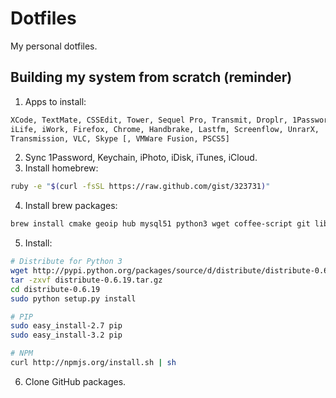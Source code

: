 # Dotfiles
My personal dotfiles.

## Building my system from scratch (reminder)

1. Apps to install:

```sh
XCode, TextMate, CSSEdit, Tower, Sequel Pro, Transmit, Droplr, 1Password,
iLife, iWork, Firefox, Chrome, Handbrake, Lastfm, Screenflow, UnrarX,
Transmission, VLC, Skype [, VMWare Fusion, PSCS5]
```

2. Sync 1Password, Keychain, iPhoto, iDisk, iTunes, iCloud.
3. Install homebrew: 
    
```sh
ruby -e "$(curl -fsSL https://raw.github.com/gist/323731)"
```

4. Install brew packages:

```sh
brew install cmake geoip hub mysql51 python3 wget coffee-script git libevent node readline gdbm htop memcached pidof sqlite
```

5. Install:

```sh
# Distribute for Python 3
wget http://pypi.python.org/packages/source/d/distribute/distribute-0.6.19.tar.gz
tar -zxvf distribute-0.6.19.tar.gz
cd distribute-0.6.19
sudo python setup.py install

# PIP
sudo easy_install-2.7 pip
sudo easy_install-3.2 pip

# NPM
curl http://npmjs.org/install.sh | sh
```

6. Clone GitHub packages.
